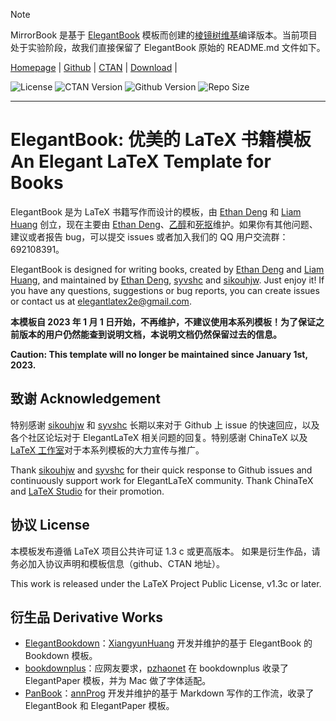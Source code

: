 <!-- Author : Dongsheng Deng & Liam Huang-->
<!-- Program Email: elegantlatex2e@gmail.com -->

> [!NOTE]
> MirrorBook 是基于 [ElegantBook](https://github.com/ElegantLaTeX/ElegantBook) 模板而创建的[棱镜树维基](https://wiki.mirror.bearcabbage.top/)编译版本。当前项目处于实验阶段，故我们直接保留了 ElegantBook 原始的 README.md 文件如下。

[Homepage](https://elegantlatex.org/) | [Github](https://github.com/ElegantLaTeX/ElegantBook) | [CTAN](https://ctan.org/pkg/elegantbook) | [Download](https://github.com/ElegantLaTeX/ElegantBook/releases) |

![License](https://img.shields.io/ctan/l/elegantbook.svg) ![CTAN Version](https://img.shields.io/ctan/v/elegantbook.svg) ![Github Version](https://img.shields.io/github/release/ElegantLaTeX/ElegantBook.svg) ![Repo Size](https://img.shields.io/github/repo-size/ElegantLaTeX/ElegantBook.svg)

-------

# ElegantBook: 优美的 LaTeX 书籍模板 An Elegant LaTeX Template for Books

ElegantBook 是为 LaTeX 书籍写作而设计的模板，由 [Ethan Deng](https://github.com/EthanDeng) 和 [Liam Huang](https://github.com/Liam0205) 创立，现在主要由 [Ethan Deng](https://github.com/EthanDeng)、[乙醇](https://github.com/syvshc)和[死抠](https://github.com/sikouhjw)维护。如果你有其他问题、建议或者报告 bug，可以提交 issues 或者加入我们的 QQ 用户交流群：692108391。

ElegantBook is designed for writing books, created by [Ethan Deng](https://github.com/EthanDeng) and [Liam Huang](https://github.com/Liam0205), and maintained by [Ethan Deng](https://github.com/EthanDeng), [syvshc](https://github.com/syvshc) and [sikouhjw](https://github.com/sikouhjw). Just enjoy it! If you have any questions, suggestions or bug reports, you can create issues or contact us at <elegantlatex2e@gmail.com>.

**本模板自 2023 年 1 月 1 日开始，不再维护，不建议使用本系列模板！为了保证之前版本的用户仍然能查到说明文档，本说明文档仍然保留过去的信息。**

**Caution: This template will no longer be maintained since January 1st, 2023.**

## 致谢 Acknowledgement

特别感谢 [sikouhjw](https://github.com/sikouhjw) 和 [syvshc](https://github.com/syvshc) 长期以来对于 Github 上 issue 的快速回应，以及各个社区论坛对于 ElegantLaTeX 相关问题的回复。特别感谢 ChinaTeX 以及 [LaTeX 工作室](http://www.latexstudio.net/)对于本系列模板的大力宣传与推广。

Thank [sikouhjw](https://github.com/sikouhjw) and [syvshc](https://github.com/syvshc) for their quick response to Github issues and continuously support work for ElegantLaTeX community. Thank ChinaTeX and [LaTeX Studio](http://www.latexstudio.net/) for their promotion.

## 协议 License

本模板发布遵循 LaTeX 项目公共许可证 1.3 c 或更高版本。
如果是衍生作品，请务必加入协议声明和模板信息（github、CTAN 地址）。

This work is released under the LaTeX Project Public License, v1.3c or later.

## 衍生品 Derivative Works

+ [ElegantBookdown](https://github.com/XiangyunHuang/ElegantBookdown)：[XiangyunHuang](https://github.com/XiangyunHuang) 开发并维护的基于 ElegantBook 的 Bookdown 模板。
+ [bookdownplus](https://github.com/pzhaonet/bookdownplus)：应网友要求，[pzhaonet](https://github.com/pzhaonet) 在 bookdownplus 收录了 ElegantPaper 模板，并为 Mac 做了字体适配。
+ [PanBook](https://github.com/annProg/PanBook)：[annProg](https://github.com/annProg) 开发并维护的基于 Markdown 写作的工作流，收录了 ElegantBook 和 ElegantPaper 模板。

